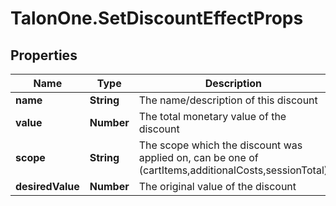 # TalonOne.SetDiscountEffectProps

## Properties

Name | Type | Description | Notes
------------ | ------------- | ------------- | -------------
**name** | **String** | The name/description of this discount | 
**value** | **Number** | The total monetary value of the discount | 
**scope** | **String** | The scope which the discount was applied on, can be one of (cartItems,additionalCosts,sessionTotal) | [optional] 
**desiredValue** | **Number** | The original value of the discount | [optional] 


